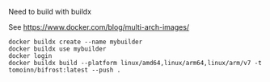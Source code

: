 Need to build with buildx

See https://www.docker.com/blog/multi-arch-images/

```
docker buildx create --name mybuilder
docker buildx use mybuilder
docker login
docker buildx build --platform linux/amd64,linux/arm64,linux/arm/v7 -t tomoinn/bifrost:latest --push .
```